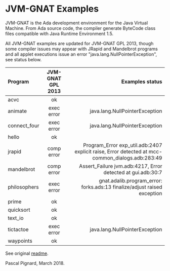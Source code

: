 # JVM-GNAT Examples

JVM-GNAT is the Ada development environment for the Java Virtual Machine. From Ada source code, the compiler generate ByteCode class files compatible with Java Runtime Environment 1.5.

All JVM-GNAT examples are updated for JVM-GNAT GPL 2013, though some compiler issues may appear with JRapid and Mandelbrot programs and all applet executions issue an error "java.lang.NullPointerException", see status below.

| Program      |JVM-GNAT GPL 2013| Examples status |
|:------------ |:------------:| ---------------:|
| acvc         | ok           |                 |
| animate      | exec error   | java.lang.NullPointerException |
| connect_four | exec error   | java.lang.NullPointerException |
| hello        | ok           |                 |
| jrapid       | comp error   | Program_Error exp_util.adb:2407 explicit raise, Error detected at mcc-common_dialogs.adb:283:49|
| mandelbrot   | comp error   | Assert_Failure jvm.adb:4217, Error detected at gui.adb:30:7 |
| philosophers | exec error   | gnat.adalib.program_error: forks.ads:13 finalize/adjust raised exception |
| prime        | ok           |                 |
| quicksort    | ok           |                 |
| text_io      | ok           |                 |
| tictactoe    | exec error   | java.lang.NullPointerException |
| waypoints    | ok           |                 |

See original [readme](https://github.com/Blady-Com/jvm-gnat-examples/blob/master/README-EXAMPLES.txt).

Pascal Pignard, March 2018.
